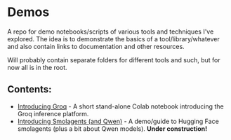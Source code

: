 # Demos
A repo for demo notebooks/scripts of various tools and techniques I've explored. The idea is to demonstrate the basics of a tool/library/whatever and also contain links to documentation and other resources.

Will probably contain separate folders for different tools and such, but for now all is in the root.

## Contents:

- [Introducing Groq](Groq_demo.ipynb) - A short stand-alone Colab notebook introducing the Groq inference platform.
- [Introducing Smolagents (and Qwen)](smolagents_demo.ipynb) - A demo/guide to Hugging Face smolagents (plus a bit about Qwen models). **Under construction!**
